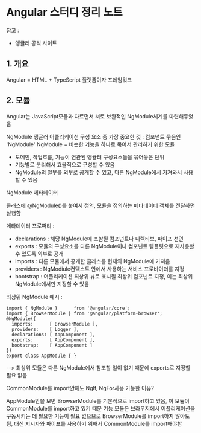 # Angular 스터디 정리 노트

참고 :
- 앵귤러 공식 사이트


## 1. 개요
Angular = HTML + TypeScript 플랫폼이자 프레임워크

## 2. 모듈
Angular는 JavaScript모듈과 다르면서 서로 보완적인 NgModule체계를 마련해두었음

NgModule
앵귤러 어플리케이션 구성 요소 중 가장 중요한 것 : 컴포넌트 묶음인 'NgModule'
NgModule = 비슷한 기능을 하나로 묶어서 관리하기 위한 모듈 
- 도메인, 작업흐름, 기능이 연관된 앵귤러 구성요소들을 묶어놓은 단위
- 기능별로 분리해서 효율적으로 구성할 수 있음
- NgModule의 일부를 외부로 공개할 수 있고, 다른 NgModule에서 가져와서 사용할 수 있음

NgModule 메타데이터

클래스에 @NgModule()를 붙여서 정의, 모듈을 정의하는 메타데이터 객체를 전달하면 실행함

메타데이터 프로퍼티 :

- declarations : 해당 NgModule에 포함될 컴포넌트나 디렉티브, 파이프 선언
- exports : 모듈의 구성요소를 다른 NgModule이나 컴포넌트 템플릿으로 재사용할 수 있도록 외부로 공개
- imports : 다른 모듈에서 공개한 클래스를 현재의 NgModule에 가져옴
- providers : NgModiule컨텍스트 안에서 사용하는 서비스 프로바이더를 지정
- bootstrap : 어플리케이션 최상위 뷰로 표시될 최상위 컴포넌트 지정, 이는 최상위 NgModule에서만 지정할 수 있음

최상위 NgModule 예시 : 
<pre><code>import { NgModule }      from '@angular/core';
import { BrowserModule } from '@angular/platform-browser';
@NgModule({
  imports:      [ BrowserModule ],
  providers:    [ Logger ],
  declarations: [ AppComponent ],
  exports:      [ AppComponent ],
  bootstrap:    [ AppComponent ]
})
export class AppModule { } </code></pre>

--> 최상위 모듈은 다른 NgModule에서 참조할 일이 없기 때문에 exports로 지정할 필요 없음

CommonModule를 import안해도 NgIf, NgFor사용 가능한 이유?

AppModule안을 보면 BrowserModule를 기본적으로 import하고 있음, 이 모듈이 CommonModule를 import하고 있기 때문
기능 모듈은 브라우저에서 어플리케이션을 구동시키는 데 필요한 기능이 필요 없으므로 BrowserModule를 import하지 않아도 됨, 대신 지시자와 파이프를 사용하기 위해서 CommonModule를 import해야함
